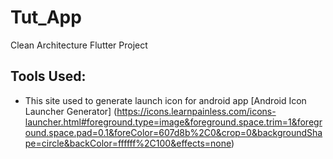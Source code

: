 # Tut_App
Clean Architecture Flutter Project

## Tools Used:
* This site used to generate launch icon for android app
[Android Icon Launcher Generator] (https://icons.learnpainless.com/icons-launcher.html#foreground.type=image&foreground.space.trim=1&foreground.space.pad=0.1&foreColor=607d8b%2C0&crop=0&backgroundShape=circle&backColor=ffffff%2C100&effects=none) 
